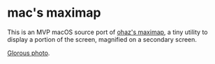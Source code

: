 # mac's maximap

This is an MVP macOS source port of
[ohaz's maximap](https://github.com/ohaz/maximap/),
a tiny utility to display a portion of the screen, magnified on a
secondary screen.

[Glorous photo](https://imgur.com/a/HALwaW2).
